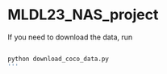 # MLDL23_NAS_project

If you need to download the data, run 

```bash

python download_coco_data.py
'''
